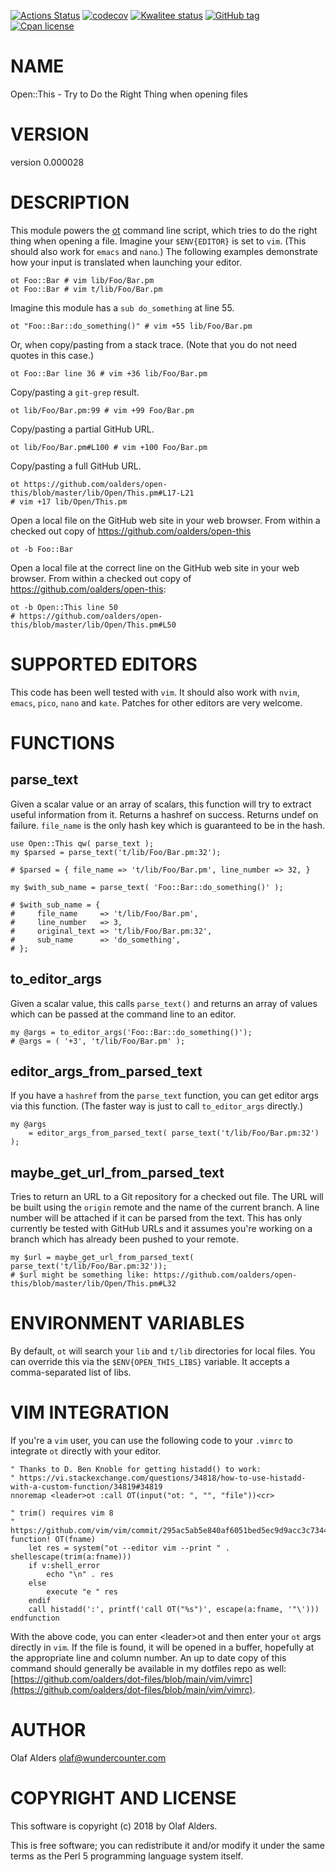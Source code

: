 [![Actions Status](https://github.com/oalders/open-this/workflows/test/badge.svg)](https://github.com/oalders/open-this/actions)
[![codecov](https://codecov.io/gh/oalders/open-this/branch/master/graph/badge.svg)](https://codecov.io/gh/oalders/open-this)
[![Kwalitee status](https://cpants.cpanauthors.org/dist/Open-This.png)](https://cpants.cpanauthors.org/dist/Open-This)
[![GitHub tag](https://img.shields.io/github/tag/oalders/open-this.svg)]()
[![Cpan license](https://img.shields.io/cpan/l/Open-This.svg)](https://metacpan.org/release/Open-This)

# NAME

Open::This - Try to Do the Right Thing when opening files

# VERSION

version 0.000028

# DESCRIPTION

This module powers the [ot](https://metacpan.org/pod/ot) command line script, which tries to do the right
thing when opening a file.  Imagine your `$ENV{EDITOR}` is set to `vim`.
(This should also work for `emacs` and `nano`.)  The following examples
demonstrate how your input is translated when launching your editor.

    ot Foo::Bar # vim lib/Foo/Bar.pm
    ot Foo::Bar # vim t/lib/Foo/Bar.pm

Imagine this module has a `sub do_something` at line 55.

    ot "Foo::Bar::do_something()" # vim +55 lib/Foo/Bar.pm

Or, when copy/pasting from a stack trace.  (Note that you do not need quotes in
this case.)

    ot Foo::Bar line 36 # vim +36 lib/Foo/Bar.pm

Copy/pasting a `git-grep` result.

    ot lib/Foo/Bar.pm:99 # vim +99 Foo/Bar.pm

Copy/pasting a partial GitHub URL.

    ot lib/Foo/Bar.pm#L100 # vim +100 Foo/Bar.pm

Copy/pasting a full GitHub URL.

    ot https://github.com/oalders/open-this/blob/master/lib/Open/This.pm#L17-L21
    # vim +17 lib/Open/This.pm

Open a local file on the GitHub web site in your web browser.  From within a
checked out copy of https://github.com/oalders/open-this

    ot -b Foo::Bar

Open a local file at the correct line on the GitHub web site in your web
browser.  From within a checked out copy of
https://github.com/oalders/open-this:

    ot -b Open::This line 50
    # https://github.com/oalders/open-this/blob/master/lib/Open/This.pm#L50

# SUPPORTED EDITORS

This code has been well tested with `vim`.  It should also work with `nvim`,
`emacs`, `pico`, `nano` and `kate`.  Patches for other editors are very
welcome.

# FUNCTIONS

## parse\_text

Given a scalar value or an array of scalars, this function will try to extract
useful information from it.  Returns a hashref on success.  Returns undef on
failure.  `file_name` is the only hash key which is guaranteed to be in the
hash.

    use Open::This qw( parse_text );
    my $parsed = parse_text('t/lib/Foo/Bar.pm:32');

    # $parsed = { file_name => 't/lib/Foo/Bar.pm', line_number => 32, }

    my $with_sub_name = parse_text( 'Foo::Bar::do_something()' );

    # $with_sub_name = {
    #     file_name     => 't/lib/Foo/Bar.pm',
    #     line_number   => 3,
    #     original_text => 't/lib/Foo/Bar.pm:32',
    #     sub_name      => 'do_something',
    # };

## to\_editor\_args

Given a scalar value, this calls `parse_text()` and returns an array of values
which can be passed at the command line to an editor.

    my @args = to_editor_args('Foo::Bar::do_something()');
    # @args = ( '+3', 't/lib/Foo/Bar.pm' );

## editor\_args\_from\_parsed\_text

If you have a `hashref` from the `parse_text` function, you can get editor
args via this function.  (The faster way is just to call `to_editor_args`
directly.)

    my @args
        = editor_args_from_parsed_text( parse_text('t/lib/Foo/Bar.pm:32') );

## maybe\_get\_url\_from\_parsed\_text

Tries to return an URL to a Git repository for a checked out file.  The URL
will be built using the `origin` remote and the name of the current branch.  A
line number will be attached if it can be parsed from the text.  This has only
currently be tested with GitHub URLs and it assumes you're working on a branch
which has already been pushed to your remote.

    my $url = maybe_get_url_from_parsed_text( parse_text('t/lib/Foo/Bar.pm:32'));
    # $url might be something like: https://github.com/oalders/open-this/blob/master/lib/Open/This.pm#L32

# ENVIRONMENT VARIABLES

By default, `ot` will search your `lib` and `t/lib` directories for local
files.  You can override this via the `$ENV{OPEN_THIS_LIBS}` variable.  It
accepts a comma-separated list of libs.

# VIM INTEGRATION

If you're a `vim` user, you can use the following code to your `.vimrc` to
integrate `ot` directly with your editor.

    " Thanks to D. Ben Knoble for getting histadd() to work:
    " https://vi.stackexchange.com/questions/34818/how-to-use-histadd-with-a-custom-function/34819#34819
    nnoremap <leader>ot :call OT(input("ot: ", "", "file"))<cr>

    " trim() requires vim 8
    " https://github.com/vim/vim/commit/295ac5ab5e840af6051bed5ec9d9acc3c73445de
    function! OT(fname)
        let res = system("ot --editor vim --print " . shellescape(trim(a:fname)))
        if v:shell_error
            echo "\n" . res
        else
            execute "e " res
        endif
        call histadd(':', printf('call OT("%s")', escape(a:fname, '"\')))
    endfunction

With the above code, you can enter &lt;leader>ot and then enter your `ot` args
directly in `vim`. If the file is found, it will be opened in a buffer,
hopefully at the appropriate line and column number. An up to date copy of this
command should generally be available in my dotfiles repo as well:
[https://github.com/oalders/dot-files/blob/main/vim/vimrc](https://github.com/oalders/dot-files/blob/main/vim/vimrc).

# AUTHOR

Olaf Alders <olaf@wundercounter.com>

# COPYRIGHT AND LICENSE

This software is copyright (c) 2018 by Olaf Alders.

This is free software; you can redistribute it and/or modify it under
the same terms as the Perl 5 programming language system itself.
